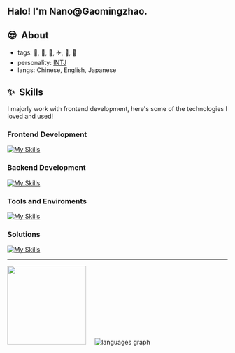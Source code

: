<h2> Halo! I'm Nano@Gaomingzhao.</h2>

<div align="left">
<h2> 😎 &nbsp;About</h2>

- tags: 🎵, 🍙, 🥤, ✈️, 🍬, 🛒
- personality: [INTJ](https://www.16personalities.com/intj-personality)
- langs: Chinese, English, Japanese
</div>

<div align="left">
<h2> ✨ &nbsp;Skills</h2>

<p>
  I majorly work with frontend development, here's some of the technologies I loved and used!
</p>

<h3>Frontend Development</h3>

  [![My Skills](https://skillicons.dev/icons?i=html,css,javascript,typescript,vuejs,nuxtjs,svelte,astro,pinia,tailwindcss,sass,less,vuetify,bootstrap,tauri,vite,vitest,vercel,npm,pnpm,yarn)](https://skillicons.dev)
  
<h3>Backend Development</h3>

  [![My Skills](https://skillicons.dev/icons?i=nodejs,express,mongodb)](https://skillicons.dev)
  
<h3>Tools and Enviroments</h3>

  [![My Skills](https://skillicons.dev/icons?i=markdown,vscode,docker,git,figma,postman)](https://skillicons.dev)
  
<h3>Solutions</h3>

  [![My Skills](https://skillicons.dev/icons?i=github,stackoverflow)](https://skillicons.dev)
</div>

---

<div align="left">
  <img height="180em" src="https://github-readme-stats.vercel.app/api?username=gaomingzhao666&locale=entheme=highcontrast&card_width=420&show_icons=true&hide_border=true&bg_color=171717&title_color=ff66cc&text_color=ffffff&border_color=ff99cc" />
  &nbsp;&nbsp;&nbsp;
 <img src="https://github-readme-stats.vercel.app/api/top-langs?username=gaomingzhao666&locale=en&hide_title=false&layout=compact&card_width=420&langs_count=6&theme=highcontrast&hide_border=true&bg_color=171717&title_color=ff66cc&text_color=ffffff&border_color=ff99cc" alt="languages graph" />
</div>
